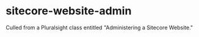# sitecore-website-admin
Culled from a Pluralsight class entitled "Administering a Sitecore Website."
